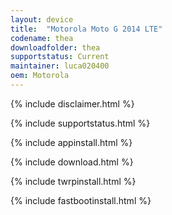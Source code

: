 ```yaml
---
layout: device
title:  "Motorola Moto G 2014 LTE"
codename: thea
downloadfolder: thea
supportstatus: Current
maintainer: luca020400
oem: Motorola
---
```


{% include disclaimer.html %}

{% include supportstatus.html %}

{% include appinstall.html %}

{% include download.html %}

{% include twrpinstall.html %}

{% include fastbootinstall.html %}
